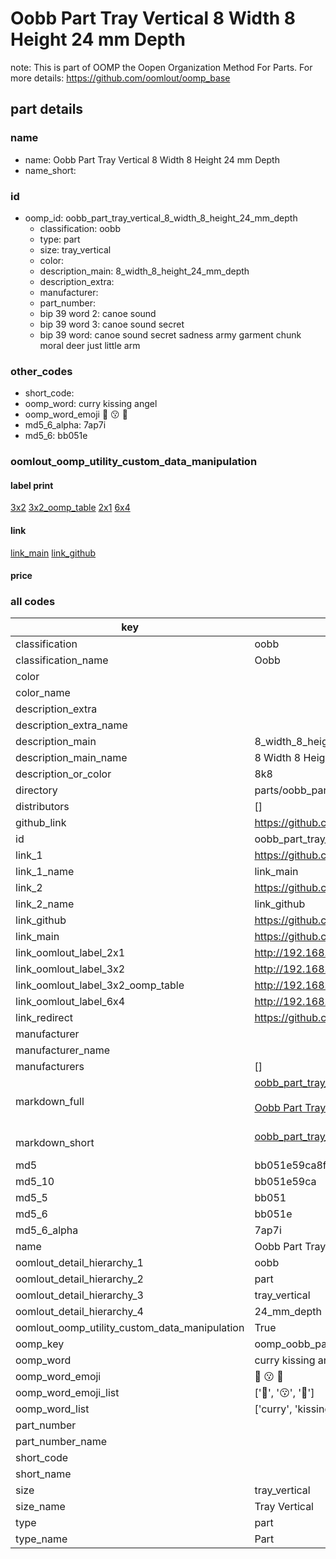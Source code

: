 # Oobb Part Tray Vertical 8 Width 8 Height 24 mm Depth  

note: This is part of OOMP the Oopen Organization Method For Parts. For more details: https://github.com/oomlout/oomp_base

##  part details
  







### name
* name: Oobb Part Tray Vertical 8 Width 8 Height 24 mm Depth
* name_short: 
### id
* oomp_id: oobb_part_tray_vertical_8_width_8_height_24_mm_depth
  * classification: oobb
  * type: part
  * size: tray_vertical
  * color: 
  * description_main: 8_width_8_height_24_mm_depth
  * description_extra: 
  * manufacturer: 
  * part_number: 
  * bip 39 word 2: canoe sound
  * bip 39 word 3: canoe sound secret
  * bip 39 word: canoe sound secret sadness army garment chunk moral deer just little arm

### other_codes
* short_code: 
* oomp_word: curry kissing angel
* oomp_word_emoji :curry: :kissing: :angel:
* md5_6_alpha: 7ap7i
* md5_6: bb051e






### oomlout_oomp_utility_custom_data_manipulation
#### label print
[3x2](http://192.168.1.245:1112/?label=oomp%207ap7i)
[3x2_oomp_table](http://192.168.1.108:1112/?label=oomp%207ap7i)
[2x1](http://192.168.1.242:1112/?label=oomp%207ap7i)
[6x4](http://192.168.1.55:1112/?label=oomp%207ap7i)    

#### link

[link_main](https://github.com/oomlout/oomlout_oomp_version_1_messy/tree/main/parts/oobb_part_tray_vertical_8_width_8_height_24_mm_depth) [link_github](https://github.com/oomlout/oomlout_oomp_version_1_messy/tree/main/parts/oobb_part_tray_vertical_8_width_8_height_24_mm_depth)                             

#### price







### all codes 
| key | value |  
| --- | --- |  
| classification | oobb |  
| classification_name | Oobb |  
| color |  |  
| color_name |  |  
| description_extra |  |  
| description_extra_name |  |  
| description_main | 8_width_8_height_24_mm_depth |  
| description_main_name | 8 Width 8 Height 24 mm Depth |  
| description_or_color | 8k8 |  
| directory | parts/oobb_part_tray_vertical_8_width_8_height_24_mm_depth |  
| distributors | [] |  
| github_link | https://github.com/oomlout/oomlout_oomp_part_src/tree/main/parts/oobb_part_tray_vertical_8_width_8_height_24_mm_depth |  
| id | oobb_part_tray_vertical_8_width_8_height_24_mm_depth |  
| link_1 | https://github.com/oomlout/oomlout_oomp_version_1_messy/tree/main/parts/oobb_part_tray_vertical_8_width_8_height_24_mm_depth |  
| link_1_name | link_main |  
| link_2 | https://github.com/oomlout/oomlout_oomp_version_1_messy/tree/main/parts/oobb_part_tray_vertical_8_width_8_height_24_mm_depth |  
| link_2_name | link_github |  
| link_github | https://github.com/oomlout/oomlout_oomp_version_1_messy/tree/main/parts/oobb_part_tray_vertical_8_width_8_height_24_mm_depth |  
| link_main | https://github.com/oomlout/oomlout_oomp_version_1_messy/tree/main/parts/oobb_part_tray_vertical_8_width_8_height_24_mm_depth |  
| link_oomlout_label_2x1 | http://192.168.1.242:1112/?label=oomp%207ap7i |  
| link_oomlout_label_3x2 | http://192.168.1.245:1112/?label=oomp%207ap7i |  
| link_oomlout_label_3x2_oomp_table | http://192.168.1.108:1112/?label=oomp%207ap7i |  
| link_oomlout_label_6x4 | http://192.168.1.55:1112/?label=oomp%207ap7i |  
| link_redirect | https://github.com/oomlout/oomlout_oomp_version_1_messy/tree/main/parts/oobb_part_tray_vertical_8_width_8_height_24_mm_depth |  
| manufacturer |  |  
| manufacturer_name |  |  
| manufacturers | [] |  
| markdown_full | [oobb_part_tray_vertical_8_width_8_height_24_mm_depth](none)<br>[](none)<br>[Oobb Part Tray Vertical 8 Width 8 Height 24 Mm Depth](none)<br><br> |  
| markdown_short | [oobb_part_tray_vertical_8_width_8_height_24_mm_depth](none)<br><br> |  
| md5 | bb051e59ca8fa5157f860bdf8533f10c |  
| md5_10 | bb051e59ca |  
| md5_5 | bb051 |  
| md5_6 | bb051e |  
| md5_6_alpha | 7ap7i |  
| name | Oobb Part Tray Vertical 8 Width 8 Height 24 mm Depth |  
| oomlout_detail_hierarchy_1 | oobb |  
| oomlout_detail_hierarchy_2 | part |  
| oomlout_detail_hierarchy_3 | tray_vertical |  
| oomlout_detail_hierarchy_4 | 24_mm_depth |  
| oomlout_oomp_utility_custom_data_manipulation | True |  
| oomp_key | oomp_oobb_part_tray_vertical_8_width_8_height_24_mm_depth |  
| oomp_word | curry kissing angel |  
| oomp_word_emoji | :curry: :kissing: :angel: |  
| oomp_word_emoji_list | [':curry:', ':kissing:', ':angel:'] |  
| oomp_word_list | ['curry', 'kissing', 'angel'] |  
| part_number |  |  
| part_number_name |  |  
| short_code |  |  
| short_name |  |  
| size | tray_vertical |  
| size_name | Tray Vertical |  
| type | part |  
| type_name | Part |  
